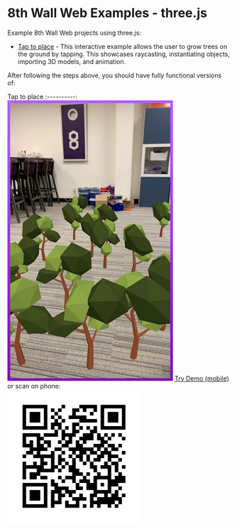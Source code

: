 # 8th Wall Web Examples - three.js

Example 8th Wall Web projects using three.js:

* [Tap to place](https://github.com/8thwall/web/tree/master/examples/threejs/placeground) - This interactive example allows the user to grow trees on the ground by tapping. This showcases raycasting, instantiating objects, importing 3D models, and animation.

After following the steps above, you should have fully functional versions of:

Tap to place 
:----------: 
![tapplace-screenshot](../../images/screenshot-tap.jpg)
[Try Demo (mobile)](https://apps.8thwall.com/8thWall/threejs_placeground) 
or scan on phone:<br> ![QR1](../../images/qr-threejs-placeground.png) 

